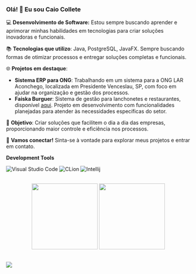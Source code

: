 ### Olá! 👋 Eu sou Caio Collete

💻 **Desenvolvimento de Software:** Estou sempre buscando aprender e aprimorar minhas habilidades em tecnologias para criar soluções inovadoras e funcionais.

📚 **Tecnologias que utilizo**: Java, PostgreSQL, JavaFX. Sempre buscando formas de otimizar processos e entregar soluções completas e funcionais.

🌐 **Projetos em destaque**:
- **Sistema ERP para ONG**: Trabalhando em um sistema para a ONG LAR Aconchego, localizada em Presidente Venceslau, SP, com foco em ajudar na organização e gestão dos processos.
- **Faiska Burguer**: Sistema de gestão para lanchonetes e restaurantes, disponível [aqui](https://github.com/caiocollete/faiskaburguer). Projeto em desenvolvimento com funcionalidades planejadas para atender às necessidades específicas do setor.

🚀 **Objetivo**: Criar soluções que facilitem o dia a dia das empresas, proporcionando maior controle e eficiência nos processos.

🔗 **Vamos conectar!** Sinta-se à vontade para explorar meus projetos e entrar em contato.

**Development Tools**

![Visual Studio Code](https://img.shields.io/badge/-Visual%20Studio%20Code-61DAFB?logo=visual-studio-code&logoColor=white)
![CLion](https://img.shields.io/badge/-CLion-61DAFB?logo=clion&logoColor=white)
![Intellij](https://img.shields.io/badge/-Intellij-61DAFB?logo=intellij&logoColor=white)

<br/>

<div align="center">
  <img height="180em" src="https://github-readme-stats.vercel.app/api?username=caiocollete&show_icons=true&theme=transparent&include_all_commits=true&count_private=true"/>
  <img height="180em" src="https://github-readme-stats.vercel.app/api/top-langs/?username=caiocollete&layout=compact&langs_count=10&theme=transparent"/>
</div>
<br/>

![](https://komarev.com/ghpvc/?username=iuricode&color=006bed)
